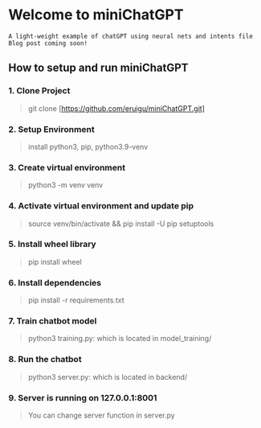 # Welcome to miniChatGPT

    A light-weight example of chatGPT using neural nets and intents file
    Blog post coming soon!

## How to setup and run miniChatGPT

### 1. Clone Project

   > git clone [https://github.com/eruigu/miniChatGPT.git]

### 2. Setup Environment

   > install python3, pip, python3.9-venv

### 3. Create virtual environment

   > python3 -m venv venv

### 4. Activate virtual environment and update pip

   > source venv/bin/activate && pip install -U pip setuptools

### 5. Install wheel library

   > pip install wheel

### 6. Install dependencies

   > pip install -r requirements.txt

### 7. Train chatbot model

   > python3 training.py: which is located in model_training/

### 8. Run the chatbot

   > python3 server.py: which is located in backend/

### 9. Server is running on 127.0.0.1:8001

   > You can change server function in server.py
